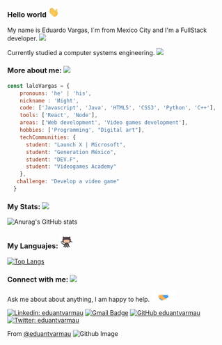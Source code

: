 ### Hello world <img src="https://github.com/SatYu26/SatYu26/blob/master/Assets/Hi.gif" width="25px"> 

My name is Eduardo Vargas, I´m from Mexico City and I'm a FullStack developer. <img src="https://i.pinimg.com/originals/e5/93/ab/e593ab0589d5f1b389e4dfbcce2bce20.gif" width="35px"> 


Currently studied a computer systems engineering. <img src="http://pa1.narvii.com/6708/b25eb309d98af70a11ccf928c233f619d8a910c2_00.gif" width="35px"> 


### More about me: <img src="https://media.giphy.com/media/VgCDAzcKvsR6OM0uWg/giphy.gif" width="35">

```javascript
const laloVargas = {
    pronouns: 'he' | 'his',
    nickname : 'Иight',
    code: ['Javascript', 'Java', 'HTML5', 'CSS3', 'Python', 'C++'],
    tools: ['React', 'Node'],
    areas: ['Web development', 'Video games development'],
    hobbies: ['Programming', "Digital art"],
    techCommunities: {
      student: "Launch X | Microsoft",
      student: "Generation México",
      student: "DEV.F",
      student: "Videogames Academy"
    },
   challenge: "Develop a video game"
  }
```

### My Stats: <img src="https://i.gifer.com/origin/24/2432cf5ff737ad7d1794a29d042eb02e_w200.gif" width="35px" /> 

![Anurag's GitHub stats](https://github-readme-stats.vercel.app/api?username=eduantvarmau&show_icons=true&theme=github_dark)



### My Languajes: <img src="https://raw.githubusercontent.com/iCharlesZ/FigureBed/master/img/octocat.gif" width="30">

[![Top Langs](https://github-readme-stats.vercel.app/api/top-langs/?username=eduantvarmau&langs_count=8&layout=compact&theme=github_dark)](https://github.com/anuraghazra/github-readme-stats)

### Connect with me: <img src="https://github.com/SP-XD/SP-XD/blob/main/images/letterbox.gif?raw=true" width="25" />

Ask me about about anything, I am happy to help.  <img src="https://github.com/SatYu26/SatYu26/blob/master/Assets/Handshake.gif" height="25px">

[![Linkedin: eduantvarmau](https://img.shields.io/badge/-eduantvarmau-blue?style=flat-square&logo=Linkedin&logoColor=white&link=https://www.linkedin.com/in/eduantvarmau/)](https://www.linkedin.com/in/eduantvarmau/)
[![Gmail Badge](https://img.shields.io/badge/-eduant.varmau@gmail.com-c14438?style=flat-square&logo=Gmail&logoColor=white&link=mailto:eduant.varmau@gmail.com)](mailto:ashwanicena5@gmail.com) 
[![GitHub eduantvarmau](https://img.shields.io/github/followers/eduantvarmau?label=follow&style=social)](https://github.com/eduantvarmau)
[![Twitter: eduantvarmau](https://img.shields.io/twitter/follow/eduantvarmau?style=social)](https://twitter.com/eduantvarmau)

From [@eduantvarmau](https://github.com/eduantvarmau)  <img width="25px" alt="Github Image" src="https://media.giphy.com/media/CN8RJQ9PWBk5y/giphy.gif" /> 
